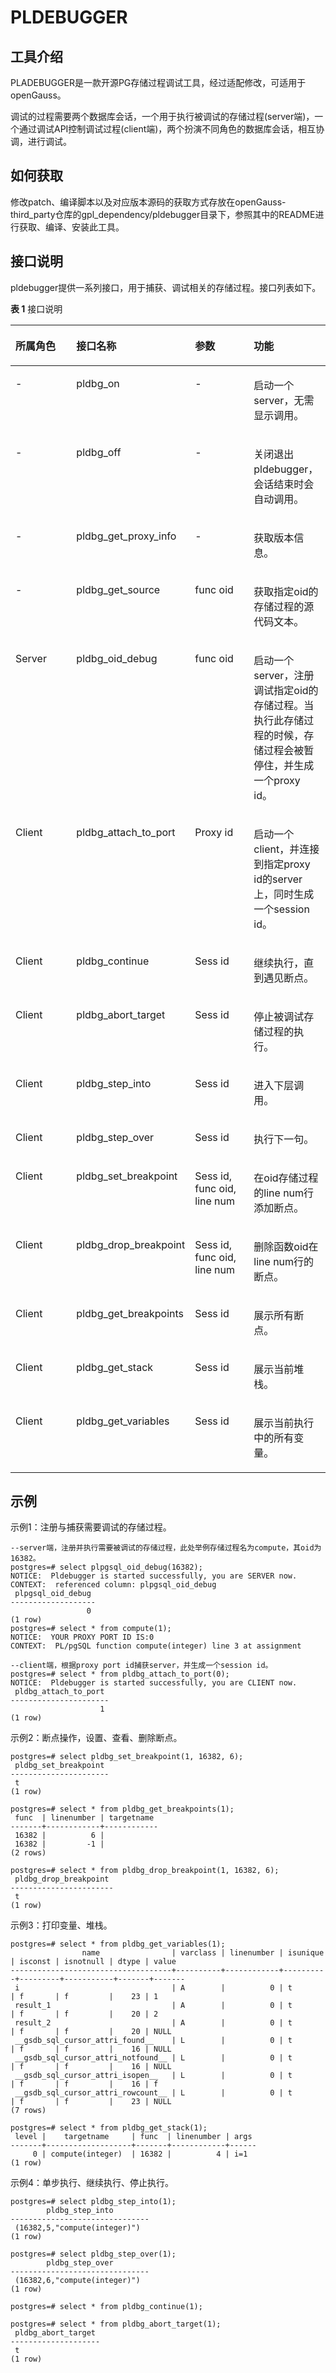 # PLDEBUGGER<a name="ZH-CN_TOPIC_0000001099638822"></a>

## **工具介绍**<a name="section14543144353711"></a>

PLADEBUGGER是一款开源PG存储过程调试工具，经过适配修改，可适用于openGauss。

调试的过程需要两个数据库会话，一个用于执行被调试的存储过程\(server端\)，一个通过调试API控制调试过程\(client端\)，两个扮演不同角色的数据库会话，相互协调，进行调试。

## **如何获取**<a name="section8629135853712"></a>

修改patch、编译脚本以及对应版本源码的获取方式存放在openGauss-third\_party仓库的gpl\_dependency/pldebugger目录下，参照其中的README进行获取、编译、安装此工具。

## **接口说明**<a name="section5942111113813"></a>

pldebugger提供一系列接口，用于捕获、调试相关的存储过程。接口列表如下。

**表 1**  接口说明

<a name="table14411285412"></a>
<table><thead align="left"><tr id="row1841218164111"><th class="cellrowborder" valign="top" width="25%" id="mcps1.2.5.1.1"><p id="p99241231164115"><a name="p99241231164115"></a><a name="p99241231164115"></a>所属角色</p>
</th>
<th class="cellrowborder" valign="top" width="25%" id="mcps1.2.5.1.2"><p id="p94121083419"><a name="p94121083419"></a><a name="p94121083419"></a>接口名称</p>
</th>
<th class="cellrowborder" valign="top" width="25%" id="mcps1.2.5.1.3"><p id="p823015395417"><a name="p823015395417"></a><a name="p823015395417"></a>参数</p>
</th>
<th class="cellrowborder" valign="top" width="25%" id="mcps1.2.5.1.4"><p id="p104120812417"><a name="p104120812417"></a><a name="p104120812417"></a>功能</p>
</th>
</tr>
</thead>
<tbody><tr id="row114131811414"><td class="cellrowborder" valign="top" width="25%" headers="mcps1.2.5.1.1 "><p id="p1441312816415"><a name="p1441312816415"></a><a name="p1441312816415"></a>-</p>
</td>
<td class="cellrowborder" valign="top" width="25%" headers="mcps1.2.5.1.2 "><p id="p194776684314"><a name="p194776684314"></a><a name="p194776684314"></a>pldbg_on</p>
</td>
<td class="cellrowborder" valign="top" width="25%" headers="mcps1.2.5.1.3 "><p id="p16414148194110"><a name="p16414148194110"></a><a name="p16414148194110"></a>-</p>
</td>
<td class="cellrowborder" valign="top" width="25%" headers="mcps1.2.5.1.4 "><p id="p167886175484"><a name="p167886175484"></a><a name="p167886175484"></a>启动一个server，无需显示调用。</p>
</td>
</tr>
<tr id="row204141286415"><td class="cellrowborder" valign="top" width="25%" headers="mcps1.2.5.1.1 "><p id="p1441513864118"><a name="p1441513864118"></a><a name="p1441513864118"></a>-</p>
</td>
<td class="cellrowborder" valign="top" width="25%" headers="mcps1.2.5.1.2 "><p id="p316514113435"><a name="p316514113435"></a><a name="p316514113435"></a>pldbg_off</p>
</td>
<td class="cellrowborder" valign="top" width="25%" headers="mcps1.2.5.1.3 "><p id="p13415486419"><a name="p13415486419"></a><a name="p13415486419"></a>-</p>
</td>
<td class="cellrowborder" valign="top" width="25%" headers="mcps1.2.5.1.4 "><p id="p12415082412"><a name="p12415082412"></a><a name="p12415082412"></a>关闭退出pldebugger，会话结束时会自动调用。</p>
</td>
</tr>
<tr id="row841618154114"><td class="cellrowborder" valign="top" width="25%" headers="mcps1.2.5.1.1 "><p id="p1741638124115"><a name="p1741638124115"></a><a name="p1741638124115"></a>-</p>
</td>
<td class="cellrowborder" valign="top" width="25%" headers="mcps1.2.5.1.2 "><p id="p24163814113"><a name="p24163814113"></a><a name="p24163814113"></a>pldbg_get_proxy_info</p>
</td>
<td class="cellrowborder" valign="top" width="25%" headers="mcps1.2.5.1.3 "><p id="p4416198174116"><a name="p4416198174116"></a><a name="p4416198174116"></a>-</p>
</td>
<td class="cellrowborder" valign="top" width="25%" headers="mcps1.2.5.1.4 "><p id="p1841718824119"><a name="p1841718824119"></a><a name="p1841718824119"></a>获取版本信息。</p>
</td>
</tr>
<tr id="row841758134119"><td class="cellrowborder" valign="top" width="25%" headers="mcps1.2.5.1.1 "><p id="p1741714824110"><a name="p1741714824110"></a><a name="p1741714824110"></a>-</p>
</td>
<td class="cellrowborder" valign="top" width="25%" headers="mcps1.2.5.1.2 "><p id="p4417484413"><a name="p4417484413"></a><a name="p4417484413"></a>pldbg_get_source</p>
</td>
<td class="cellrowborder" valign="top" width="25%" headers="mcps1.2.5.1.3 "><p id="p5471123217466"><a name="p5471123217466"></a><a name="p5471123217466"></a>func oid</p>
</td>
<td class="cellrowborder" valign="top" width="25%" headers="mcps1.2.5.1.4 "><p id="p18815154704816"><a name="p18815154704816"></a><a name="p18815154704816"></a>获取指定oid的存储过程的源代码文本。</p>
</td>
</tr>
<tr id="row154183844120"><td class="cellrowborder" valign="top" width="25%" headers="mcps1.2.5.1.1 "><p id="p1341816884118"><a name="p1341816884118"></a><a name="p1341816884118"></a>Server</p>
</td>
<td class="cellrowborder" valign="top" width="25%" headers="mcps1.2.5.1.2 "><p id="p341816814419"><a name="p341816814419"></a><a name="p341816814419"></a>pldbg_oid_debug</p>
</td>
<td class="cellrowborder" valign="top" width="25%" headers="mcps1.2.5.1.3 "><p id="p19881114594616"><a name="p19881114594616"></a><a name="p19881114594616"></a>func oid</p>
</td>
<td class="cellrowborder" valign="top" width="25%" headers="mcps1.2.5.1.4 "><p id="p1870114116498"><a name="p1870114116498"></a><a name="p1870114116498"></a>启动一个server，注册调试指定oid的存储过程。当执行此存储过程的时候，存储过程会被暂停住，并生成一个proxy id。</p>
</td>
</tr>
<tr id="row64185814116"><td class="cellrowborder" valign="top" width="25%" headers="mcps1.2.5.1.1 "><p id="p54181584419"><a name="p54181584419"></a><a name="p54181584419"></a>Client</p>
</td>
<td class="cellrowborder" valign="top" width="25%" headers="mcps1.2.5.1.2 "><p id="p1741998194113"><a name="p1741998194113"></a><a name="p1741998194113"></a>pldbg_attach_to_port</p>
</td>
<td class="cellrowborder" valign="top" width="25%" headers="mcps1.2.5.1.3 "><p id="p1781304164715"><a name="p1781304164715"></a><a name="p1781304164715"></a>Proxy id</p>
</td>
<td class="cellrowborder" valign="top" width="25%" headers="mcps1.2.5.1.4 "><p id="p195301512184915"><a name="p195301512184915"></a><a name="p195301512184915"></a>启动一个client，并连接到指定proxy id的server上，同时生成一个session id。</p>
</td>
</tr>
<tr id="row20318101315427"><td class="cellrowborder" valign="top" width="25%" headers="mcps1.2.5.1.1 "><p id="p19319131313424"><a name="p19319131313424"></a><a name="p19319131313424"></a>Client</p>
</td>
<td class="cellrowborder" valign="top" width="25%" headers="mcps1.2.5.1.2 "><p id="p1632031384216"><a name="p1632031384216"></a><a name="p1632031384216"></a>pldbg_continue</p>
</td>
<td class="cellrowborder" valign="top" width="25%" headers="mcps1.2.5.1.3 "><p id="p13201113124216"><a name="p13201113124216"></a><a name="p13201113124216"></a>Sess id</p>
</td>
<td class="cellrowborder" valign="top" width="25%" headers="mcps1.2.5.1.4 "><p id="p1732081344211"><a name="p1732081344211"></a><a name="p1732081344211"></a>继续执行，直到遇见断点。</p>
</td>
</tr>
<tr id="row26241617184213"><td class="cellrowborder" valign="top" width="25%" headers="mcps1.2.5.1.1 "><p id="p162417170424"><a name="p162417170424"></a><a name="p162417170424"></a>Client</p>
</td>
<td class="cellrowborder" valign="top" width="25%" headers="mcps1.2.5.1.2 "><p id="p1840954184411"><a name="p1840954184411"></a><a name="p1840954184411"></a>pldbg_abort_target</p>
</td>
<td class="cellrowborder" valign="top" width="25%" headers="mcps1.2.5.1.3 "><p id="p96248178425"><a name="p96248178425"></a><a name="p96248178425"></a>Sess id</p>
</td>
<td class="cellrowborder" valign="top" width="25%" headers="mcps1.2.5.1.4 "><p id="p14813111125115"><a name="p14813111125115"></a><a name="p14813111125115"></a>停止被调试存储过程的执行。</p>
</td>
</tr>
<tr id="row6657112010421"><td class="cellrowborder" valign="top" width="25%" headers="mcps1.2.5.1.1 "><p id="p365832015423"><a name="p365832015423"></a><a name="p365832015423"></a>Client</p>
</td>
<td class="cellrowborder" valign="top" width="25%" headers="mcps1.2.5.1.2 "><p id="p6658142054213"><a name="p6658142054213"></a><a name="p6658142054213"></a>pldbg_step_into</p>
</td>
<td class="cellrowborder" valign="top" width="25%" headers="mcps1.2.5.1.3 "><p id="p15658202034216"><a name="p15658202034216"></a><a name="p15658202034216"></a>Sess id</p>
</td>
<td class="cellrowborder" valign="top" width="25%" headers="mcps1.2.5.1.4 "><p id="p10508161245113"><a name="p10508161245113"></a><a name="p10508161245113"></a>进入下层调用。</p>
</td>
</tr>
<tr id="row167016373422"><td class="cellrowborder" valign="top" width="25%" headers="mcps1.2.5.1.1 "><p id="p1370113713429"><a name="p1370113713429"></a><a name="p1370113713429"></a>Client</p>
</td>
<td class="cellrowborder" valign="top" width="25%" headers="mcps1.2.5.1.2 "><p id="p1170183754210"><a name="p1170183754210"></a><a name="p1170183754210"></a>pldbg_step_over</p>
</td>
<td class="cellrowborder" valign="top" width="25%" headers="mcps1.2.5.1.3 "><p id="p270213754211"><a name="p270213754211"></a><a name="p270213754211"></a>Sess id</p>
</td>
<td class="cellrowborder" valign="top" width="25%" headers="mcps1.2.5.1.4 "><p id="p14935820115111"><a name="p14935820115111"></a><a name="p14935820115111"></a>执行下一句。</p>
</td>
</tr>
<tr id="row151344044215"><td class="cellrowborder" valign="top" width="25%" headers="mcps1.2.5.1.1 "><p id="p165161240194214"><a name="p165161240194214"></a><a name="p165161240194214"></a>Client</p>
</td>
<td class="cellrowborder" valign="top" width="25%" headers="mcps1.2.5.1.2 "><p id="p65171340154213"><a name="p65171340154213"></a><a name="p65171340154213"></a>pldbg_set_breakpoint</p>
</td>
<td class="cellrowborder" valign="top" width="25%" headers="mcps1.2.5.1.3 "><p id="p4517104014425"><a name="p4517104014425"></a><a name="p4517104014425"></a>Sess id, func oid, line num</p>
</td>
<td class="cellrowborder" valign="top" width="25%" headers="mcps1.2.5.1.4 "><p id="p15158530195118"><a name="p15158530195118"></a><a name="p15158530195118"></a>在oid存储过程的line num行添加断点。</p>
</td>
</tr>
<tr id="row89644311425"><td class="cellrowborder" valign="top" width="25%" headers="mcps1.2.5.1.1 "><p id="p159774344218"><a name="p159774344218"></a><a name="p159774344218"></a>Client</p>
</td>
<td class="cellrowborder" valign="top" width="25%" headers="mcps1.2.5.1.2 "><p id="p676341424512"><a name="p676341424512"></a><a name="p676341424512"></a>pldbg_drop_breakpoint</p>
</td>
<td class="cellrowborder" valign="top" width="25%" headers="mcps1.2.5.1.3 "><p id="p39744394213"><a name="p39744394213"></a><a name="p39744394213"></a>Sess id, func oid, line num</p>
</td>
<td class="cellrowborder" valign="top" width="25%" headers="mcps1.2.5.1.4 "><p id="p10604164116512"><a name="p10604164116512"></a><a name="p10604164116512"></a>删除函数oid在line num行的断点。</p>
</td>
</tr>
<tr id="row106064615425"><td class="cellrowborder" valign="top" width="25%" headers="mcps1.2.5.1.1 "><p id="p06113469424"><a name="p06113469424"></a><a name="p06113469424"></a>Client</p>
</td>
<td class="cellrowborder" valign="top" width="25%" headers="mcps1.2.5.1.2 "><p id="p116117467423"><a name="p116117467423"></a><a name="p116117467423"></a>pldbg_get_breakpoints</p>
</td>
<td class="cellrowborder" valign="top" width="25%" headers="mcps1.2.5.1.3 "><p id="p561164664217"><a name="p561164664217"></a><a name="p561164664217"></a>Sess id</p>
</td>
<td class="cellrowborder" valign="top" width="25%" headers="mcps1.2.5.1.4 "><p id="p11601105065120"><a name="p11601105065120"></a><a name="p11601105065120"></a>展示所有断点。</p>
</td>
</tr>
<tr id="row1975192511459"><td class="cellrowborder" valign="top" width="25%" headers="mcps1.2.5.1.1 "><p id="p876142517455"><a name="p876142517455"></a><a name="p876142517455"></a>Client</p>
</td>
<td class="cellrowborder" valign="top" width="25%" headers="mcps1.2.5.1.2 "><p id="p99637373454"><a name="p99637373454"></a><a name="p99637373454"></a>pldbg_get_stack</p>
</td>
<td class="cellrowborder" valign="top" width="25%" headers="mcps1.2.5.1.3 "><p id="p187614250458"><a name="p187614250458"></a><a name="p187614250458"></a>Sess id</p>
</td>
<td class="cellrowborder" valign="top" width="25%" headers="mcps1.2.5.1.4 "><p id="p47711252453"><a name="p47711252453"></a><a name="p47711252453"></a>展示当前堆栈。</p>
</td>
</tr>
<tr id="row1646281455"><td class="cellrowborder" valign="top" width="25%" headers="mcps1.2.5.1.1 "><p id="p747284450"><a name="p747284450"></a><a name="p747284450"></a>Client</p>
</td>
<td class="cellrowborder" valign="top" width="25%" headers="mcps1.2.5.1.2 "><p id="p104152864518"><a name="p104152864518"></a><a name="p104152864518"></a>pldbg_get_variables</p>
</td>
<td class="cellrowborder" valign="top" width="25%" headers="mcps1.2.5.1.3 "><p id="p145152854520"><a name="p145152854520"></a><a name="p145152854520"></a>Sess id</p>
</td>
<td class="cellrowborder" valign="top" width="25%" headers="mcps1.2.5.1.4 "><p id="p1999216135213"><a name="p1999216135213"></a><a name="p1999216135213"></a>展示当前执行中的所有变量。</p>
</td>
</tr>
</tbody>
</table>

## **示例**<a name="section3844927173819"></a>

示例1：注册与捕获需要调试的存储过程。

```
--server端，注册并执行需要被调试的存储过程，此处举例存储过程名为compute，其oid为16382。
postgres=# select plpgsql_oid_debug(16382);
NOTICE:  Pldebugger is started successfully, you are SERVER now.
CONTEXT:  referenced column: plpgsql_oid_debug
 plpgsql_oid_debug
-------------------
                 0
(1 row)
postgres=# select * from compute(1);
NOTICE:  YOUR PROXY PORT ID IS:0
CONTEXT:  PL/pgSQL function compute(integer) line 3 at assignment

--client端，根据proxy port id捕获server，并生成一个session id。
postgres=# select * from pldbg_attach_to_port(0);
NOTICE:  Pldebugger is started successfully, you are CLIENT now.
 pldbg_attach_to_port
----------------------
                    1
(1 row)
```

示例2：断点操作，设置、查看、删除断点。

```
postgres=# select pldbg_set_breakpoint(1, 16382, 6);
 pldbg_set_breakpoint
----------------------
 t
(1 row)

postgres=# select * from pldbg_get_breakpoints(1);
 func  | linenumber | targetname
-------+------------+------------
 16382 |          6 |
 16382 |         -1 |
(2 rows)

postgres=# select * from pldbg_drop_breakpoint(1, 16382, 6);
 pldbg_drop_breakpoint
-----------------------
 t
(1 row)
```

示例3：打印变量、堆栈。

```
postgres=# select * from pldbg_get_variables(1);
                name                | varclass | linenumber | isunique | isconst | isnotnull | dtype | value
------------------------------------+----------+------------+----------+---------+-----------+-------+-------
 i                                  | A        |          0 | t        | f       | f         |    23 | 1
 result_1                           | A        |          0 | t        | f       | f         |    20 | 2
 result_2                           | A        |          0 | t        | f       | f         |    20 | NULL
 __gsdb_sql_cursor_attri_found__    | L        |          0 | t        | f       | f         |    16 | NULL
 __gsdb_sql_cursor_attri_notfound__ | L        |          0 | t        | f       | f         |    16 | NULL
 __gsdb_sql_cursor_attri_isopen__   | L        |          0 | t        | f       | f         |    16 | f
 __gsdb_sql_cursor_attri_rowcount__ | L        |          0 | t        | f       | f         |    23 | NULL
(7 rows)

postgres=# select * from pldbg_get_stack(1);
 level |    targetname     | func  | linenumber | args
-------+-------------------+-------+------------+------
     0 | compute(integer)  | 16382 |          4 | i=1
(1 row)
```

示例4：单步执行、继续执行、停止执行。

```
postgres=# select pldbg_step_into(1);
        pldbg_step_into
-------------------------------
 (16382,5,"compute(integer)")
(1 row)

postgres=# select pldbg_step_over(1);
        pldbg_step_over
-------------------------------
 (16382,6,"compute(integer)")
(1 row)

postgres=# select * from pldbg_continue(1);

postgres=# select * from pldbg_abort_target(1);
 pldbg_abort_target
--------------------
 t
(1 row)
```

